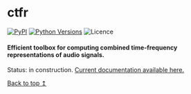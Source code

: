 # ctfr

[![PyPI](https://img.shields.io/pypi/v/ctfr.svg)](https://pypi.python.org/pypi/ctfr) [![Python Versions](https://img.shields.io/pypi/pyversions/ctfr.svg)](https://pypi.python.org/pypi/ctfr) ![Licence](https://img.shields.io/github/license/b-boechat/ctfr) 

#### Efficient toolbox for computing combined time-frequency representations of audio signals.

Status: in construction. [Current documentation available here.](https://ctfr.readthedocs.io/en/latest/)

[Back to top ↥](#ctfr)